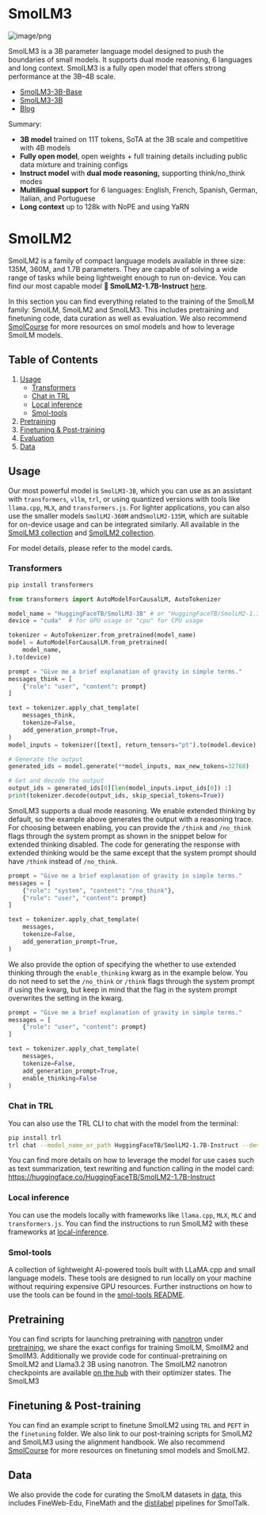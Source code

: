 # SmolLM3
![image/png](https://cdn-uploads.huggingface.co/production/uploads/61c141342aac764ce1654e43/bUYixmNnbbeYN2tzMLQ9i.png)

SmolLM3 is a 3B parameter language model designed to push the boundaries of small models. It supports dual mode reasoning, 6 languages and long context. SmolLM3 is a fully open model that offers strong performance at the 3B–4B scale.

- [SmolLM3-3B-Base](https://hf.co/HuggingFaceTB/SmolLM3-3B-Base)
- [SmolLM3-3B](https://hf.co/HuggingFaceTB/SmolLM3-3B)
- [Blog](https://hf.co/blog/smollm3)

Summary:
- **3B model** trained on 11T tokens, SoTA at the 3B scale and competitive with 4B models
- **Fully open model**, open weights + full training details including public data mixture and training configs
- **Instruct model** with **dual mode reasoning,** supporting think/no_think modes
- **Multilingual support** for 6 languages: English, French, Spanish, German, Italian, and Portuguese
- **Long context** up to 128k with NoPE and using YaRN

# SmolLM2
SmolLM2 is a family of compact language models available in three size: 135M, 360M, and 1.7B parameters. They are capable of solving a wide range of tasks while being lightweight enough to run on-device. You can find our most capable model **🤏 SmolLM2-1.7B-Instruct** [here](https://huggingface.co/HuggingFaceTB/SmolLM2-1.7B-Instruct).

In this section you can find everything related to the training of the SmolLM family: SmolLM, SmolLM2 and SmolLM3. This includes pretraining and finetuning code, data curation as well as evaluation. We also recommend [SmolCourse](https://github.com/huggingface/smol-course) for more resources on smol models and how to leverage SmolLM models.


## Table of Contents
1. [Usage](#usage)
    - [Transformers](#transformers)
    - [Chat in TRL](#chat-in-trl)
    - [Local inference](#local-inference)
    - [Smol-tools](#smol-tools)
2. [Pretraining](#pretraining)
3. [Finetuning & Post-training](#finetuning-&-posttraining)
4. [Evaluation](#evaluation)
5. [Data](#data)

## Usage
Our most powerful model is `SmolLM3-3B`, which you can use as an assistant with `transformers`, `vllm`, `trl`, or using quantized versions with tools like `llama.cpp`, `MLX`, and `transformers.js`. For lighter applications, you can also use the smaller models `SmolLM2-360M` and`SmolLM2-135M`, which are suitable for on-device usage and can be integrated similarly.
All available in the [SmolLM3 collection](https://huggingface.co/collections/HuggingFaceTB/smollm3-686d33c1fdffe8e635317e23) and [SmolLM2 collection](https://huggingface.co/collections/HuggingFaceTB/smollm2-6723884218bcda64b34d7db9).

For model details, please refer to the model cards.
### Transformers
```bash
pip install transformers
```

```python
from transformers import AutoModelForCausalLM, AutoTokenizer

model_name = "HuggingFaceTB/SmolLM3-3B" # or "HuggingFaceTB/SmolLM2-1.7B-Instruct"
device = "cuda"  # for GPU usage or "cpu" for CPU usage

tokenizer = AutoTokenizer.from_pretrained(model_name)
model = AutoModelForCausalLM.from_pretrained(
    model_name,
).to(device)

prompt = "Give me a brief explanation of gravity in simple terms."
messages_think = [
    {"role": "user", "content": prompt}
]

text = tokenizer.apply_chat_template(
    messages_think,
    tokenize=False,
    add_generation_prompt=True,
)
model_inputs = tokenizer([text], return_tensors="pt").to(model.device)

# Generate the output
generated_ids = model.generate(**model_inputs, max_new_tokens=32768)

# Get and decode the output
output_ids = generated_ids[0][len(model_inputs.input_ids[0]) :]
print(tokenizer.decode(output_ids, skip_special_tokens=True))
```

SmolLM3 supports a dual mode reasoning. We enable extended thinking by default, so the example above generates the output with a reasoning trace. For choosing between enabling, you can provide the `/think` and `/no_think` flags through the system prompt as shown in the snippet below for extended thinking disabled. The code for generating the response with extended thinking would be the same except that the system prompt should have `/think` instead of `/no_think`.

```python
prompt = "Give me a brief explanation of gravity in simple terms."
messages = [
    {"role": "system", "content": "/no_think"},
    {"role": "user", "content": prompt}
]

text = tokenizer.apply_chat_template(
    messages,
    tokenize=False,
    add_generation_prompt=True,
)
```

We also provide the option of specifying the whether to use extended thinking through the `enable_thinking` kwarg as in the example below. You do not need to set the `/no_think` or `/think` flags through the system prompt if using the kwarg, but keep in mind that the flag in the system prompt overwrites the setting in the kwarg.

```python
prompt = "Give me a brief explanation of gravity in simple terms."
messages = [
    {"role": "user", "content": prompt}
]

text = tokenizer.apply_chat_template(
    messages,
    tokenize=False,
    add_generation_prompt=True,
    enable_thinking=False
)
```

### Chat in TRL
You can also use the TRL CLI to chat with the model from the terminal:
```bash
pip install trl
trl chat --model_name_or_path HuggingFaceTB/SmolLM2-1.7B-Instruct --device cpu
```

You can find more details on how to leverage the model for use cases such as text summarization, text rewriting and function calling in the model card: https://huggingface.co/HuggingFaceTB/SmolLM2-1.7B-Instruct 

### Local inference
You can use the models locally with frameworks like `llama.cpp`, `MLX`, `MLC` and `transformers.js`. You can find the instructions to run SmolLM2 with these frameworks at [local-inference](../tools/smollm_local_inference/README.md).

### Smol-tools
A collection of lightweight AI-powered tools built with LLaMA.cpp and small language models. These tools are designed to run locally on your machine without requiring expensive GPU resources.
Further instructions on how to use the tools can be found in the [smol-tools README](../tools/smol_tools/README.md).

## Pretraining
You can find scripts for launching pretraining with [nanotron](https://github.com/huggingface/nanotron/) under [pretraining](./pretraining/README.md), we share the exact configs for training SmolLM, SmollM2 and SmollM3. Additionally we provide code for continual-pretraining on SmolLM2 and Llama3.2 3B using nanotron. The SmolLM2 nanotron checkpoints are available [on the hub](https://huggingface.co/HuggingFaceTB/SmolLM2-nanotron-ckpt) with their optimizer states. The SmolLM3

## Finetuning & Post-training
You can find an example script to finetune SmolLM2 using `TRL` and `PEFT` in the `finetuning` folder. We also link to our post-training scripts for SmolLM2 and SmolLM3 using the alignment handbook. We also recommend [SmolCourse](https://github.com/huggingface/smol-course) for more resources on finetuning smol models and SmolLM2.

## Data
We also provide the code for curating the SmolLM datasets in [data](./data/README.md), this includes FineWeb-Edu, FineMath and the [distilabel](https://github.com/argilla-io/distilabel) pipelines for SmolTalk.
